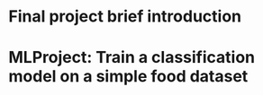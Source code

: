 # Final project brief introduction
# MLProject: Train a classification model on a simple food dataset
